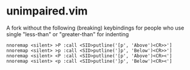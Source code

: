 # unimpaired.vim

A fork without the following (breaking) keybindings for people who use single "less-than" or "greater-than" for indenting  


`nnoremap <silent> >P :call <SID>putline('[p', 'Above')<CR>>']  
nnoremap <silent> >p :call <SID>putline(']p', 'Below')<CR>>']  
nnoremap <silent> <P :call <SID>putline('[p', 'Above')<CR><']  
nnoremap <silent> <p :call <SID>putline(']p', 'Below')<CR><']  
`
